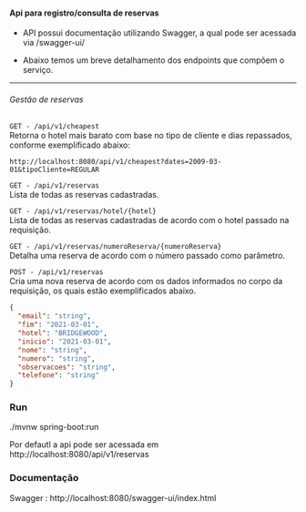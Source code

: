 #### Api para registro/consulta de reservas

- API possui documentação utilizando Swagger, a qual pode ser acessada via /swagger-ui/

- Abaixo temos um breve detalhamento dos endpoints  que compõem o serviço.


------------

###### Gestão de reservas

`GET - /api/v1/cheapest` <br>
Retorna o hotel mais barato com base no tipo de cliente e dias repassados, conforme exemplificado abaixo:

```
http://localhost:8080/api/v1/cheapest?dates=2009-03-01&tipoCliente=REGULAR
```

`GET - /api/v1/reservas` <br>
Lista de todas as reservas cadastradas.

`GET - /api/v1/reservas/hotel/{hotel}` <br>
Lista de todas as reservas cadastradas de acordo com o hotel passado na requisição.

`GET - /api/v1/reservas/numeroReserva/{numeroReserva}` <br>
Detalha uma reserva de acordo com o número passado como parâmetro.

`POST - /api/v1/reservas` <br>
Cria uma nova reserva de acordo com os dados informados no corpo da requisição, os quais estão exemplificados abaixo.

```json
{
  "email": "string",
  "fim": "2021-03-01",
  "hotel": "BRIDGEWOOD",
  "inicio": "2021-03-01",
  "nome": "string",
  "numero": "string",
  "observacoes": "string",
  "telefone": "string"
}
```
### Run 

./mvnw spring-boot:run 

Por defautl a api pode ser acessada em http://localhost:8080/api/v1/reservas

### Documentação

Swagger : http://localhost:8080/swagger-ui/index.html
